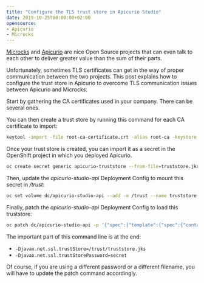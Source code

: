 ```yaml
---
title: "Configure the TLS trust store in Apicurio Studio"
date: 2019-10-25T00:00:00+02:00
opensource: 
- Apicurio
- Microcks
---
```


[Microcks](http://microcks.github.io) and [Apicurio](https://www.apicur.io/) are nice Open Source projects that can even talk to each other to deliver greater value than the sum of their parts.

Unfortunately, sometimes TLS certificates can get in the way of proper communication between the two projects.
This post explains how to configure the trust store in Apicurio to overcome TLS communication issues between Apicurio and Microcks.

Start by gathering the CA certificates used in your company. There can be several ones.

You can then create a trust store by running this command for each CA certificate to import:

```sh
keytool -import -file root-ca-certificate.crt -alias root-ca -keystore truststore.jks -storepass secret -trustcacerts -noprompt
```

Once your trust store is created, you can import it as a secret in the OpenShift project in which you deployed Apicurio.

```sh
oc create secret generic apicurio-truststore --from-file=truststore.jks
```

Then, update the *apicurio-studio-api* Deployment Config to mount this secret in */trust*:

```sh
oc set volume dc/apicurio-studio-api --add -m /trust --name truststore -t secret --secret-name=apicurio-truststore
```

Finally, patch the *apicurio-studio-api* Deployment Config to load this truststore:

```sh
oc patch dc/apicurio-studio-api -p '{"spec":{"template":{"spec":{"containers":[{"name":"apicurio-studio-api","args":["/bin/sh","-c","java -jar /opt/apicurio/apicurio-studio-api-thorntail.jar     -Xms${APICURIO_MIN_HEAP}     -Xmx${APICURIO_MAX_HEAP}     -Dthorntail.port.offset=${APICURIO_PORT_OFFSET}     -Dthorntail.datasources.data-sources.ApicurioDS.driver-name=${APICURIO_DB_DRIVER_NAME}     -Dthorntail.datasources.data-sources.ApicurioDS.connection-url=${APICURIO_DB_CONNECTION_URL}     -Dthorntail.datasources.data-sources.ApicurioDS.user-name=${APICURIO_DB_USER_NAME}     -Dthorntail.datasources.data-sources.ApicurioDS.password=${APICURIO_DB_PASSWORD}     -Dthorntail.datasources.data-sources.ApicurioDS.valid-connection-checker-class-name=${APICURIO_DB_VALID_CONNECTION_CHECKER_CLASS_NAME}     -Dthorntail.datasources.data-sources.ApicurioDS.validate-on-match=${APICURIO_DB_VALID_ON_MATCH}     -Dthorntail.datasources.data-sources.ApicurioDS.background-validation=${APICURIO_DB_BACKGROUND_VALIDATION}     -Dthorntail.datasources.data-sources.ApicurioDS.exception-sorter-class-name=${APICURIO_DB_EXCEPTION_SORTER_CLASS_NAME}     -Dapicurio.hub.storage.jdbc.init=${APICURIO_DB_INITIALIZE}     -Dapicurio.hub.storage.jdbc.type=${APICURIO_DB_TYPE}     -Dapicurio.kc.auth.rootUrl=${APICURIO_KC_AUTH_URL}     -Dapicurio.kc.auth.realm=${APICURIO_KC_REALM}     -Dthorntail.logging=${APICURIO_LOGGING_LEVEL} -Djavax.net.ssl.trustStore=/trust/truststore.jks -Djavax.net.ssl.trustStorePassword=secret"]}]}}}}'
```

The important part of this command line is at the end:

- `-Djavax.net.ssl.trustStore=/trust/truststore.jks`
- `-Djavax.net.ssl.trustStorePassword=secret`

Of course, if you are using a different password or a different filename, you will have to update the patch command accordingly.
